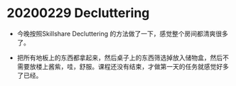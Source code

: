 
# 20200229 Decluttering 

- 今晚按照Skillshare Decluttering 的方法做了一下，感觉整个房间都清爽很多了。 

- 把所有地板上的东西都拿起来，然后桌子上的东西筛选掉放入储物盒，然后不需要放楼上酱紫，哇，舒服。课程还没有结束，才做第一天的任务就感觉好多了已经。

